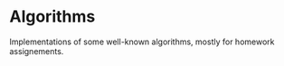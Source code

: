 Algorithms
==========

Implementations of some well-known algorithms, mostly for homework assignements.

